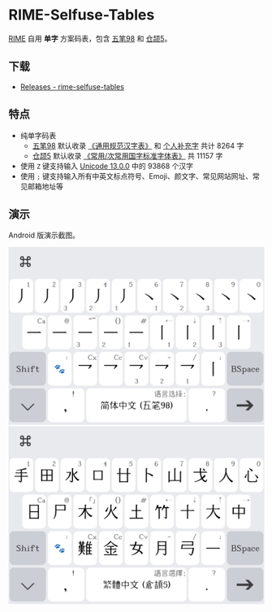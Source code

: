 # RIME-Selfuse-Tables

[RIME] 自用 **单字** 方案码表，包含 [五笔98] 和 [仓颉5]。

[RIME]: https://rime.im
[五笔98]: https://github.com/kitty-panics/unicode-cjk-98wubi
[仓颉5]: https://github.com/kitty-panics/unicode-cjk-cangjie5

## 下载

+ [Releases - rime-selfuse-tables]

[Releases - rime-selfuse-tables]: https://github.com/kitty-panics/rime-selfuse-tables/releases

## 特点

+ 纯单字码表
    - [五笔98] 默认收录 [《通用规范汉字表》] 和 [个人补充字] 共计 8264 字
    - [仓颉5] 默认收录 [《常用/次常用国字标准字体表》] 共 11157 字
+ 使用 `Z` 键支持输入 [Unicode 13.0.0] 中的 93868 个汉字
+ 使用 `;` 键支持输入所有中英文标点符号、Emoji、颜文字、常见网站网址、常见邮箱地址等

[个人补充字]: docs/补充字.txt
[《通用规范汉字表》]: https://github.com/kitty-panics/cn-tables
[《常用/次常用国字标准字体表》]: https://github.com/kitty-panics/cn-tables
[Unicode 13.0.0]: https://github.com/kitty-panics/unicode-cjk

## 演示

Android 版演示截图。

![演示 - 五笔98]
![演示 - 仓颉5]

[演示 - 五笔98]: img/Wubi98.jpg
[演示 - 仓颉5]: img/Cangjie5.jpg
